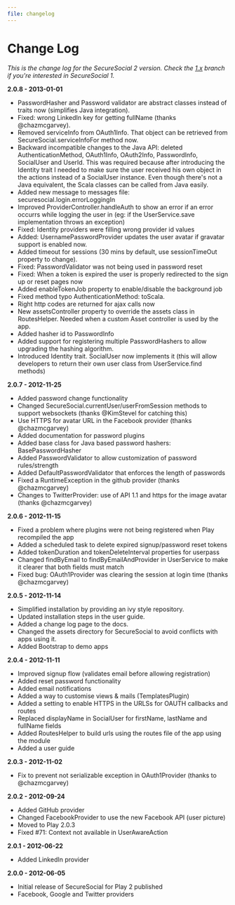 ```yaml
---
file: changelog
---
```

# Change Log

*This is the change log for the SecureSocial 2 version. Check the [1.x](https://github.com/jaliss/securesocial/tree/1.x) branch if you're interested in SecureSocial 1.*

**2.0.8   - 2013-01-01**

- PasswordHasher and Password validator are abstract classes instead of traits now (simplifies Java integration).
- Fixed: wrong LinkedIn key for getting fullName (thanks @chazmcgarvey).
- Removed serviceInfo from OAuth1Info. That object can be retrieved from SecureSocial.serviceInfoFor method now.
- Backward incompatible changes to the Java API: deleted AuthenticationMethod, OAuth1Info, OAuth2Info, PasswordInfo, SocialUser and UserId. This was required because after introducing the Identity trait I needed to make sure the user received his own object in the actions instead of a SocialUser instance.  Even though there's not a Java equivalent, the Scala classes can be called from Java easily.
- Added new message to messages file: securesocial.login.errorLoggingIn
- Improved ProviderController.handleAuth to show an error if an error occurrs while logging the user in (eg: if the UserService.save implementation throws an exception)
- Fixed: Identity providers were filling wrong provider id values
- Added: UsernamePasswordProvider updates the user avatar if gravatar support is enabled now.
- Added timeout for sessions (30 mins by default, use sessionTimeOut property to change).
- Fixed: PasswordValidator was not being used in password reset
- Fixed: When a token is expired the user is properly redirected to the sign up or reset pages now
- Added enableTokenJob property to enable/disable the background job
- Fixed method typo AuthenticationMethod: toScala.
- Right http codes are returned for ajax calls now
- New assetsController property to override the assets class in RoutesHelper. Needed when a custom Asset controller is used by the app.
- Added hasher id to PasswordInfo
- Added support for registering multiple PasswordHashers to allow upgrading the hashing algorithm.
- Introduced Identity trait. SocialUser now implements it (this will allow developers to return their own user class from UserService.find methods)

**2.0.7   - 2012-11-25**

- Added password change functionality
- Changed SecureSocial.currentUser/userFromSession methods to support websockets (thanks @KimStevel for catching this)
- Use HTTPS for avatar URL in the Facebook provider (thanks @chazmcgarvey)
- Added documentation for password plugins
- Added base class for Java based password hashers: BasePasswordHasher
- Added PasswordValidator to allow customization of password rules/strength
- Added DefaultPasswordValidator that enforces the length of passwords
- Fixed a RuntimeException in the github provider (thanks @chazmcgarvey)
- Changes to TwitterProvider: use of API 1.1 and https for the image avatar (thanks @chazmcgarvey)

**2.0.6 - 2012-11-15**

- Fixed a problem where plugins were not being registered when Play recompiled the app
- Added a scheduled task to delete expired signup/password reset tokens
- Added tokenDuration and tokenDeleteInterval properties for userpass
- Changed findByEmail to findByEmailAndProvider in UserService to make it clearer that both fields must match
- Fixed bug: OAuth1Provider was clearing the session at login time (thanks @chazmcgarvey)

**2.0.5 - 2012-11-14**

- Simplified installation by providing an ivy style repository.
- Updated installation steps in the user guide.
- Added a change log page to the docs.
- Changed the assets directory for SecureSocial to avoid conflicts with apps using it.
- Added Bootstrap to demo apps

**2.0.4 - 2012-11-11**

- Improved signup flow (validates email before allowing registration)
- Added reset password functionality
- Added email notifications
- Added a way to customise views  & mails (TemplatesPlugin)
- Added a setting to enable HTTPS in the URLSs for OAUTH callbacks and routes
- Replaced displayName in SocialUser for firstName, lastName and fullName fields
- Added RoutesHelper to build urls using the routes file of the app using the module
- Added a user guide

**2.0.3 - 2012-11-02**

- Fix to prevent not serializable exception in OAuth1Provider (thanks to @chazmcgarvey)

**2.0.2 - 2012-09-24**

- Added GitHub provider
- Changed FacebookProvider to use the new Facebook API (user picture)
- Moved to Play 2.0.3
- Fixed #71: Context not available in UserAwareAction

**2.0.1 - 2012-06-22**

- Added LinkedIn provider

**2.0.0   - 2012-06-05**

- Initial release of SecureSocial for Play 2 published
- Facebook, Google and Twitter providers


